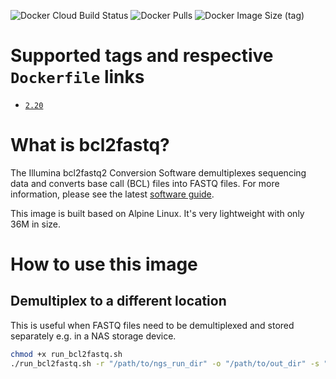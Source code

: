 ![Docker Cloud Build Status](https://img.shields.io/docker/cloud/build/zymoresearch/bcl2fastq) ![Docker Pulls](https://img.shields.io/docker/pulls/zymoresearch/bcl2fastq) ![Docker Image Size (tag)](https://img.shields.io/docker/image-size/zymoresearch/bcl2fastq/latest)

# Supported tags and respective `Dockerfile` links

* [`2.20`](https://github.com/Zymo-Research/docker-bcl2fastq/blob/master/Dockerfile)

# What is bcl2fastq?

The Illumina bcl2fastq2 Conversion Software demultiplexes sequencing data and converts base call (BCL) files into FASTQ files. For more information, please see the latest [software guide](https://support.illumina.com/content/dam/illumina-support/documents/documentation/software_documentation/bcl2fastq/bcl2fastq2-v2-20-software-guide-15051736-03.pdf).

This image is built based on Alpine Linux. It's very lightweight with only 36M in size.

# How to use this image

## Demultiplex to a different location

This is useful when FASTQ files need to be demultiplexed and stored separately e.g. in a NAS storage device.

```bash
chmod +x run_bcl2fastq.sh
./run_bcl2fastq.sh -r "/path/to/ngs_run_dir" -o "/path/to/out_dir" -s "sample_sheet.csv" -l "log_name"
```
